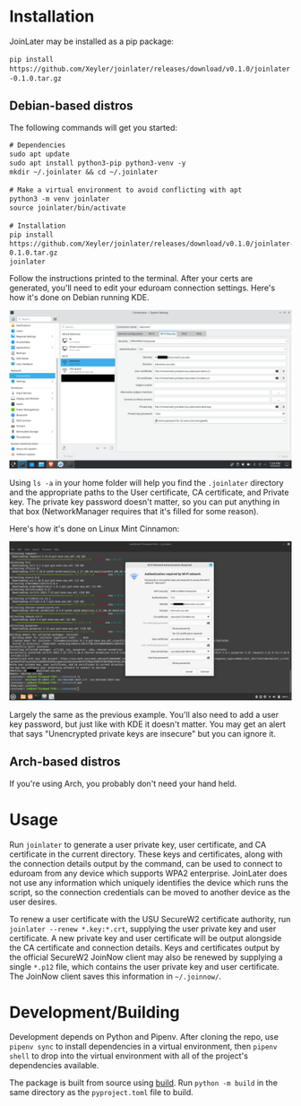# Installation

JoinLater may be installed as a pip package:

`pip install https://github.com/Xeyler/joinlater/releases/download/v0.1.0/joinlater-0.1.0.tar.gz`

## Debian-based distros

The following commands will get you started:

```
# Dependencies
sudo apt update
sudo apt install python3-pip python3-venv -y
mkdir ~/.joinlater && cd ~/.joinlater

# Make a virtual environment to avoid conflicting with apt
python3 -m venv joinlater
source joinlater/bin/activate

# Installation
pip install https://github.com/Xeyler/joinlater/releases/download/v0.1.0/joinlater-0.1.0.tar.gz
joinlater
```

Follow the instructions printed to the terminal. After your certs are generated, you'll need to edit your eduroam connection settings. Here's how it's done on Debian running KDE.

![KDE Debian](/img/KDE.png)

Using `ls -a` in your home folder will help you find the `.joinlater` directory and the appropriate paths to the User certificate, CA certificate, and Private key. The private key password doesn't matter, so you can put anything in that box (NetworkManager requires that it's filled for some reason).

Here's how it's done on Linux Mint Cinnamon:

![Cinnamon](/img/Cinnamon.png)

Largely the same as the previous example. You'll also need to add a user key password, but just like with KDE it doesn't matter. You may get an alert that says "Unencrypted private keys are insecure" but you can ignore it.

## Arch-based distros

If you're using Arch, you probably don't need your hand held.

# Usage

Run `joinlater` to generate a user private key, user certificate, and CA certificate in the current directory. These keys and certificates, along with the connection details output by the command, can be used to connect to eduroam from any device which supports WPA2 enterprise. JoinLater does not use any information which uniquely identifies the device which runs the script, so the connection credentials can be moved to another device as the user desires.

To renew a user certificate with the USU SecureW2 certificate authority, run `joinlater --renew *.key:*.crt`, supplying the user private key and user certificate. A new private key and user certificate will be output alongside the CA certificate and connection details. Keys and certificates output by the official SecureW2 JoinNow client may also be renewed by supplying a single `*.p12` file, which contains the user private key and user certificate. The JoinNow client saves this information in `~/.joinnow/`.

# Development/Building

Development depends on Python and Pipenv. After cloning the repo, use `pipenv sync` to install dependencies in a virtual environment, then `pipenv shell` to drop into the virtual environment with all of the project's dependencies available.

The package is built from source using [build](https://pypi.org/project/build/). Run `python -m build` in the same directory as the `pyproject.toml` file to build.
